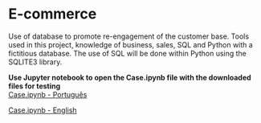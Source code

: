 # E-commerce

Use of database to promote re-engagement of the customer base.
Tools used in this project, knowledge of business, sales, SQL and Python with a fictitious database.
The use of SQL will be done within Python using the SQLITE3 library.

<strong> Use Jupyter notebook to open the Case.ipynb file with the downloaded files for testing </strong><br>
<a href="https://github.com/luiz-antonio-ck/e-commerce/blob/main/Case.ipynb" class="image fit">Case.ipynb - Português</a>

<a href="https://github.com/luiz-antonio-ck/e-commerce/blob/main/Case%20-%20EN.ipynb" class="image fit">Case.ipynb - English</a>
